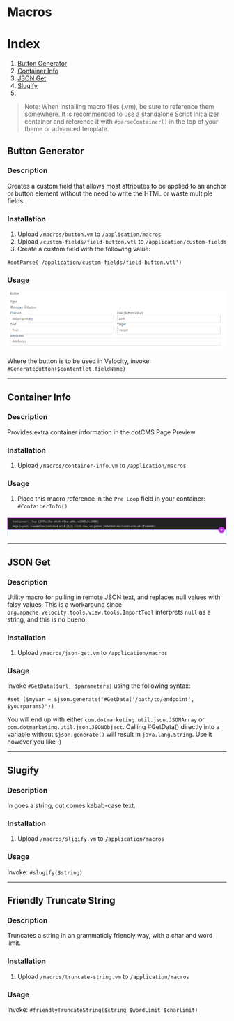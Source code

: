 # Macros

# Index

1. [Button Generator](#button-generator)
1. [Container Info](#container-info)
1. [JSON Get](#json-get)
1. [Slugify](#slugify)
1. [](#truncate-string)

> Note: When installing macro files (.vm), be sure to reference them somewhere. It is recommended to use a standalone Script Initializer container and reference it with `#parseContainer()` in the top of your theme or advanced template.

<a name="button-generator"></a>

## Button Generator

### Description

Creates a custom field that allows most attributes to be applied to an anchor or button element without the need to write the HTML or waste multiple fields.

### Installation

1. Upload `/macros/button.vm` to `/application/macros`
1. Upload `/custom-fields/field-button.vtl` to `/application/custom-fields`
1. Create a custom field with the following value:
```
#dotParse('/application/custom-fields/field-button.vtl')
```


### Usage

![Button Generator](https://github.com/x0rsw1tch/dotcms-starters/raw/master/custom-field-button.png)

Where the button is to be used in Velocity, invoke: `#GenerateButton($contentlet.fieldName)`

---

<a name="container-info"></a>

## Container Info

### Description

Provides extra container information in the dotCMS Page Preview

### Installation

1. Upload `/macros/container-info.vm` to `/application/macros`

### Usage

1. Place this macro reference in the `Pre Loop` field in your container: `#ContainerInfo()`

![Container Info](../screenshot-macro-container-info.png)

---

<a name="json-get"></a>

## JSON Get

### Description

Utility macro for pulling in remote JSON text, and replaces null values with falsy values. This is a workaround since `org.apache.velocity.tools.view.tools.ImportTool` interprets `null` as a string, and this is no bueno.

### Installation

1. Upload `/macros/json-get.vm` to `/application/macros`

### Usage

Invoke `#GetData($url, $parameters)` using the following syntax:

```
#set ($myVar = $json.generate("#GetData('/path/to/endpoint', $yourparams)"))
```

You will end up with either `com.dotmarketing.util.json.JSONArray` or `com.dotmarketing.util.json.JSONObject`. Calling #GetData() directly into a variable without `$json.generate()` will result in `java.lang.String`. Use it however you like :)


---

<a name="slugify"></a>

## Slugify

### Description

In goes a string, out comes kebab-case text.

### Installation

1. Upload `/macros/sligify.vm` to `/application/macros`

### Usage

Invoke: `#slugify($string)`


---

<a name="truncate-string"></a>

## Friendly Truncate String

### Description

Truncates a string in an grammaticly friendly way, with a char and word limit.


### Installation

1. Upload `/macros/truncate-string.vm` to `/application/macros`

### Usage

Invoke: `#friendlyTruncateString($string $wordLimit $charlimit)`
